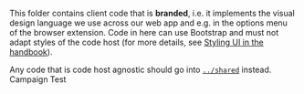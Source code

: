 This folder contains client code that is **branded**, i.e. it implements the visual design language we use across our web app and e.g. in the options menu of the browser extension.
Code in here can use Bootstrap and must not adapt styles of the code host (for more details, see [Styling UI in the handbook](https://about.sourcegraph.com/handbook/engineering/web/styling)).

Any code that is code host agnostic should go into [`../shared`](../shared) instead.
Campaign Test
